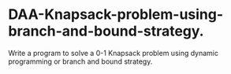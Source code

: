 # DAA-Knapsack-problem-using-branch-and-bound-strategy.
Write a program to solve a 0-1 Knapsack problem using dynamic programming  or branch and bound strategy.
